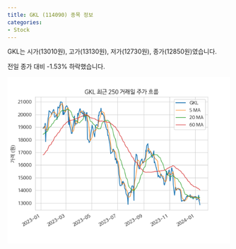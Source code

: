 ```yaml
---
title: GKL (114090) 종목 정보
categories:
- Stock
---
```


GKL는 시가(13010원), 고가(13130원), 저가(12730원), 종가(12850원)였습니다.

전일 종가 대비 -1.53% 하락했습니다.

<!-- more -->

![114090](/assets/images/stock/114090.png)